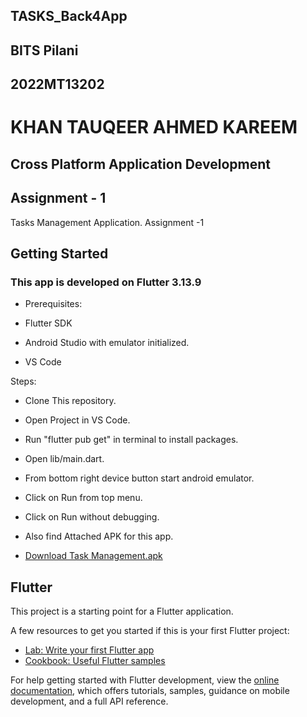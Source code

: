 ## TASKS_Back4App

## BITS Pilani

## 2022MT13202

# KHAN TAUQEER AHMED KAREEM

## Cross Platform Application Development

## Assignment - 1

Tasks Management Application.
Assignment -1

## Getting Started

### This app is developed on Flutter 3.13.9

- Prerequisites:

- Flutter SDK

- Android Studio with emulator initialized.

- VS Code

Steps:

- Clone This repository.
- Open Project in VS Code.
- Run "flutter pub get" in terminal to install packages.
- Open lib/main.dart.
- From bottom right device button start android emulator.
- Click on Run from top menu.
- Click on Run without debugging.

- Also find Attached APK for this app.
- [Download Task Management.apk](https://drive.google.com/file/d/1Sszof12bhIaxadkwnSQPiagwk6vjeU8z/view?usp=drive_link)

## Flutter

This project is a starting point for a Flutter application.

A few resources to get you started if this is your first Flutter project:

- [Lab: Write your first Flutter app](https://docs.flutter.dev/get-started/codelab)
- [Cookbook: Useful Flutter samples](https://docs.flutter.dev/cookbook)

For help getting started with Flutter development, view the
[online documentation](https://docs.flutter.dev/), which offers tutorials,
samples, guidance on mobile development, and a full API reference.
